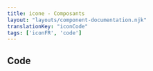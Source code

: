 ```yaml
---
title: icone - Composants
layout: "layouts/component-documentation.njk"
translationKey: "iconCode"
tags: ['iconFR', 'code']
---
```


## Code